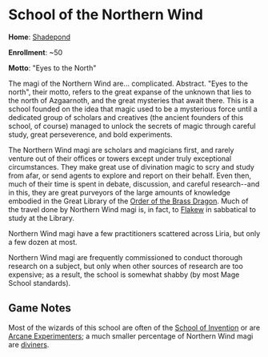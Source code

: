 # School of the Northern Wind
**Home**: [Shadepond](../../Cities/Shadepond.md)

**Enrollment**: ~50

**Motto**: "Eyes to the North"

The magi of the Northern Wind are... complicated. Abstract. "Eyes to the north", their motto, refers to the great expanse of the unknown that lies to the north of Azgaarnoth, and the great mysteries that await there. This is a school founded on the idea that magic used to be a mysterious force until a dedicated group of scholars and creatives (the ancient founders of this school, of course) managed to unlock the secrets of magic through careful study, great perseverence, and bold experiments.

The Northern Wind magi are scholars and magicians first, and rarely venture out of their offices or towers except under truly exceptional circumstances. They make great use of divination magic to scry and study from afar, or send agents to explore and report on their behalf. Even then, much of their time is spent in debate, discussion, and careful research--and in this, they are great purveyors of the large amounts of knowledge embodied in the Great Library of the [Order of the Brass Dragon](../../Organizations/MilitantOrders/DraconicOrder/Brass.md). Much of the travel done by Northern Wind magi is, in fact, to [Flakew](../../Cities/Flakew.md) in sabbatical to study at the Library.

Northern Wind magi have a few practitioners scattered across Liria, but only a few dozen at most.

Northern Wind magi are frequently commissioned to conduct thorough research on a subject, but only when other sources of research are too expensive; as a result, the school is somewhat shabby (by most Mage School standards).

## Game Notes
Most of the wizards of this school are often of the [School of Invention](../../Classes/Wizard/Invention.md) or are [Arcane Experimenters](../../Classes/Wizard/ArcaneExperimenter.md); a much smaller percentage of Northern Wind magi are [diviners](../../Classes/Wizard/Divination.md).

